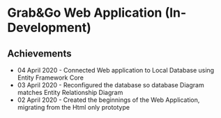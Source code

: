 # Grab&Go Web Application (In-Development)

## Achievements

- 04 April 2020 - Connected Web application to Local Database using Entity Framework Core
- 03 April 2020 - Reconfigured the database so database Diagram matches Entity Relationship Diagram
- 02 April 2020 - Created the beginnings of the Web Application, migrating from the Html only prototype


